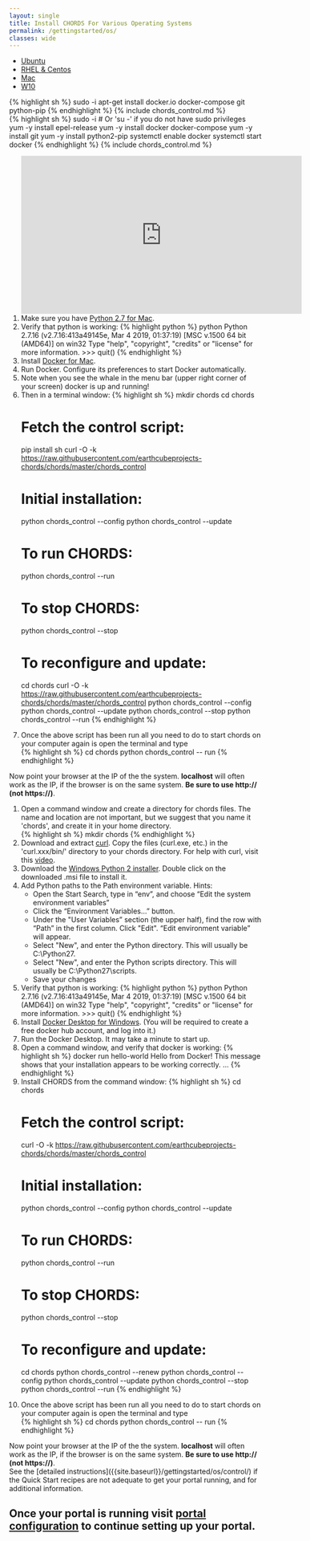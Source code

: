 ```yaml
---
layout: single
title: Install CHORDS For Various Operating Systems
permalink: /gettingstarted/os/
classes: wide
---
```


<div id="tabs">
  <ul>
    <li><a href="#tabs-Ubuntu">Ubuntu</a></li> <!-- Using JqueryUI to set names and colors on the tabs -->
    <li><a href="#tabs-RHEL">RHEL & Centos</a></li>
    <li><a href="#tabs-Macos">Mac</a></li>
    <li><a href="#tabs-W10">W10</a></li>
  </ul>

  <div id="tabs-Ubuntu"> <!-- content under tab -->
  <div id="ub" class="tab-pane active">
  {% highlight sh %}
  sudo -i
  apt-get install docker.io docker-compose git python-pip
  {% endhighlight %}
  {% include chords_control.md %}
  </div>
  </div>

  <div id="tabs-RHEL"> <!-- content under tab -->
  <div id="centos7" class="tab-pane">
  {% highlight sh %}
  sudo -i # Or 'su -' if you do not have sudo privileges
  yum -y install epel-release
  yum -y install docker docker-compose
  yum -y install git
  yum -y install python2-pip
  systemctl enable docker
  systemctl start docker
  {% endhighlight %}
  {% include chords_control.md %}
  </div>
  </div>

  <div id="tabs-Macos"> <!-- content under tab -->
  <div id="macos" class="tab-pane">
  <ol>
  <iframe width="560" height="315" src="https://www.youtube.com/embed/jR_XToKChYI" frameborder="0" allow="accelerometer; autoplay; encrypted-media; gyroscope; picture-in-picture" allowfullscreen></iframe>

  <li>Make sure you have <a href="https://www.python.org/ftp/python/2.7.16/python-2.7.16-macosx10.6.pkg">Python 2.7 for Mac</a>.</li>
  <li>Verify that python is working:
  {% highlight python %} 
  python
  Python 2.7.16 (v2.7.16:413a49145e, Mar  4 2019, 01:37:19) [MSC v.1500 64 bit (AMD64)] on win32
  Type "help", "copyright", "credits" or "license" for more information.
  >>> quit()
  {% endhighlight %}
  </li>
  <li>Install <a href="https://docs.docker.com/v17.09/docker-for-mac/install/">Docker for Mac</a>.</li>
  <li>Run Docker. Configure its preferences to start Docker automatically. </li>
  <li>Note when you see the whale in the menu bar (upper right corner of your screen) docker is up and running!</li>
  <li>Then in a terminal window:
  {% highlight sh %}
  mkdir chords
  cd chords

  # Fetch the control script:
  pip install sh
  curl -O -k https://raw.githubusercontent.com/earthcubeprojects-chords/chords/master/chords_control

  # Initial installation:
  python chords_control --config
  python chords_control --update

  # To run CHORDS:
  python chords_control --run

  # To stop CHORDS:
  python chords_control --stop

  # To reconfigure and update:
  cd chords
  curl -O -k  https://raw.githubusercontent.com/earthcubeprojects-chords/chords/master/chords_control
  python chords_control --config
  python chords_control --update
  python chords_control --stop
  python chords_control --run
  {% endhighlight %} 
  </li>
  <li> Once the above script has been run all you need to do to start chords on your computer again is open the terminal and type </li>
  {% highlight sh %}
  cd chords
  python chords_control -- run
  {% endhighlight %}

  </ol>
  Now point your browser at the IP of the the system. <strong>localhost</strong>
  will often work as the IP, if the browser is on the same system.
  <strong>Be sure to use http:// (not https://)</strong>.
  </div>
  </div>

  <div id="tabs-W10"> <!-- content under tab -->
  <ol>
  <li>Open a command window and create a directory for chords files. The name and location are not important, but we suggest that you name it 'chords', and create it in your home directory.</li>
  {% highlight sh %}
  mkdir chords
  {% endhighlight %}

  <li>Download  and extract <a href="https://curl.haxx.se/windows/" target="_blank">curl</a>. Copy the files (curl.exe, etc.) in the 'curl.xxx/bin/' directory to your chords directory. For help with curl, visit this <a href="https://www.youtube.com/watch?v=8f9DfgRGOBo">video</a>.</li>

  <li>Download the <a href="https://www.python.org/ftp/python/2.7.16/python-2.7.16.amd64.msi">Windows Python 2 installer</a>. Double click on the downloaded .msi file to install it.</li>

  <li>Add Python paths to the Path environment variable. Hints:
  <ul>
    <li>Open the Start Search, type in “env”, and choose “Edit the system environment variables”</li>
    <li> Click the “Environment Variables…” button.</li>
    <li>Under the "User Variables” section (the upper half), find the row with “Path” in the first column. Click "Edit". “Edit environment variable” will appear.</li>
    <li>Select "New", and enter the Python directory. This will usually be C:\Python27.</li>
    <li>Select "New", and enter the Python scripts directory. This will usually be C:\Python27\scripts.</li>
    <li>Save your changes</li>
  </ul>
  </li>

  <li>Verify that python is working:
  {% highlight python %} 
  python
  Python 2.7.16 (v2.7.16:413a49145e, Mar  4 2019, 01:37:19) [MSC v.1500 64 bit (AMD64)] on win32
  Type "help", "copyright", "credits" or "license" for more information.
  >>> quit()
  {% endhighlight %}
  </li>

  <li>Install <a href="https://docs.docker.com/docker-for-windows/install/" target="_blank">Docker Desktop for Windows</a>. (You will be required to create a free docker hub account, and log into it.)</li>

  <li>Run the Docker Desktop. It may take a minute to start up.</li>

  <li>Open a command window, and verify that docker is working:
  {% highlight sh %} 
  docker run hello-world
  Hello from Docker!
  This message shows that your installation appears to be working correctly.
  ...
 {% endhighlight %} </li>

  <li>Install CHORDS from the command window:
  {% highlight sh %}
  cd chords

# Fetch the control script:
curl -O -k https://raw.githubusercontent.com/earthcubeprojects-chords/chords/master/chords_control

# Initial installation:
python chords_control --config
python chords_control --update

# To run CHORDS:
python chords_control --run

# To stop CHORDS:
python chords_control --stop

# To reconfigure and update:
cd chords
python chords_control --renew
python chords_control --config
python chords_control --update
python chords_control --stop
python chords_control --run
  {% endhighlight %} 
  </li>
  <li> Once the above script has been run all you need to do to start chords on your computer again is open the terminal and type </li>
  {% highlight sh %}
  cd chords
  python chords_control -- run
  {% endhighlight %}
  </ol>
Now point your browser at the IP of the the system. <strong>localhost</strong>
will often work as the IP, if the browser is on the same system.
<strong>Be sure to use http:// (not https://)</strong>.
  </div>
</div>
See the [detailed instructions]({{site.baseurl}}/gettingstarted/os/control/) if the Quick Start recipes are not adequate
to get your portal running, and for additional information.
<script>
$("#tabs").tabs();
</script>

## Once your portal is running visit [portal configuration]({{site.baseurl}}/admin/) to continue setting up your portal.